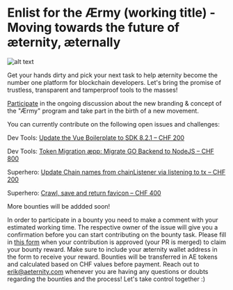 # Enlist for the Ærmy (working title) - Moving towards the future of æternity, æternally

![alt text](https://github.com/aeternity/bounties/blob/master/1a.gif)

Get your hands dirty and pick your next task to help æternity become the number one platform for blockchain developers. Let's bring the promise of trustless, transparent and tamperproof tools to the masses!

[Participate](https://github.com/aeternity/bounties/blob/master/README.md) in the ongoing discussion about the new branding & concept of the "Ærmy" program and take part in the birth of a new movement.

You can currently contribute on the following open issues and challenges:

Dev Tools: [Update the Vue Boilerplate to SDK 8.2.1 – CHF 200](https://github.com/aeternity/aepp-boilerplate-vue/issues/1)

Dev Tools: [Token Migration æpp: Migrate GO Backend to NodeJS – CHF 800](https://github.com/aeternity/aepp-token-migration-backend-nodejs/issues/1)

Superhero: [Update Chain names from chainListener via listening to tx – CHF 200](https://github.com/aeternity/tipping-community-backend/issues/303)

Superhero: [Crawl, save and return favicon – CHF 400](https://github.com/aeternity/tipping-community-backend/issues/69)

More bounties will be addded soon!

In order to participate in a bounty you need to make a comment with your estimated working time. The respective owner of the issue will give you a confirmation before you can start contributing on the bounty task. Please fill in [this form](https://form.jotform.com/212153957491359) when your contribution is approved (your PR is merged) to claim your bounty reward. Make sure to include your æternity wallet address in the form to receive your reward. Bounties will be transferred in AE tokens and calculated based on CHF values before payment. Reach out to erik@aeternity.com whenever you are having any questions or doubts regarding the bounties and the process! Let's take control together :)
